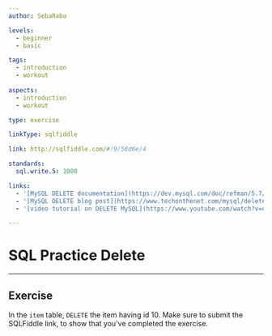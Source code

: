 ```yaml
---
author: SebaRaba

levels:
  - beginner
  - basic

tags:
  - introduction
  - workout
  
aspects:
  - introduction
  - workout

type: exercise

linkType: sqlfiddle

link: http://sqlfiddle.com/#!9/58d6e/4  

standards:
  sql.write.5: 1000

links:
  - '[MySQL DELETE documentation](https://dev.mysql.com/doc/refman/5.7/en/delete.html){documentation}'
  - '[MySQL DELETE blog post](https://www.techonthenet.com/mysql/delete.php){website}'
  - '[video tutorial on DELETE MySQL](https://www.youtube.com/watch?v=qb7abQ6ROy4){video}'

---
```


# SQL Practice Delete

---
## Exercise

In the `item` table, `DELETE` the item having id 10. Make sure to submit the SQLFiddle link, to show that you've completed the exercise.
 
 
 
 
